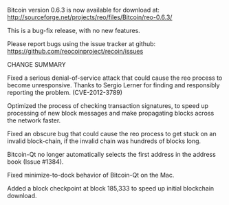 Bitcoin version 0.6.3 is now available for download at:
  http://sourceforge.net/projects/reo/files/Bitcoin/reo-0.6.3/

This is a bug-fix release, with no new features.

Please report bugs using the issue tracker at github:
  https://github.com/reocoinproject/recoin/issues

CHANGE SUMMARY

Fixed a serious denial-of-service attack that could cause the
reo process to become unresponsive. Thanks to Sergio Lerner
for finding and responsibly reporting the problem. (CVE-2012-3789)

Optimized the process of checking transaction signatures, to
speed up processing of new block messages and make propagating
blocks across the network faster.

Fixed an obscure bug that could cause the reo process to get
stuck on an invalid block-chain, if the invalid chain was
hundreds of blocks long.

Bitcoin-Qt no longer automatically selects the first address
in the address book (Issue #1384).

Fixed minimize-to-dock behavior of Bitcoin-Qt on the Mac.

Added a block checkpoint at block 185,333 to speed up initial
blockchain download.
